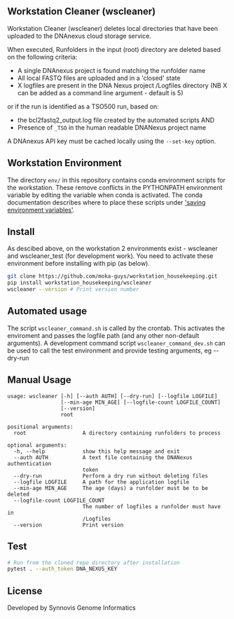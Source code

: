 ## Workstation Cleaner (wscleaner)

Workstation Cleaner (wscleaner) deletes local directories that have been uploaded to the DNAnexus cloud storage service.

When executed, Runfolders in the input (root) directory are deleted based on the following criteria:

* A single DNAnexus project is found matching the runfolder name
* All local FASTQ files are uploaded and in a 'closed' state
* X logfiles are present in the DNA Nexus project /Logfiles directory (NB X can be added as a command line argument - default is 5)

or if the run is identified as a TSO500 run, based on:
  * the bcl2fastq2_output.log file created by the automated scripts
  AND
  * Presence of `_TSO` in the human readable DNANexus project name

A DNAnexus API key must be cached locally using the `--set-key` option. 

## Workstation Environment
The directory `env/` in this repository contains conda environment scripts for the workstation. These remove conflicts in the PYTHONPATH environment variable by editing the variable when conda is activated. The conda documentation describes where to place these scripts under ['saving environment variables'](https://conda.io/projects/conda/en/latest/user-guide/tasks/manage-environments.html#macos-and-linux).

## Install
As descibed above, on the workstation 2 environments exist - wscleaner and wscleaner_test (for development work).
You need to activate these environment before installing with pip (as below).


```bash
git clone https://github.com/moka-guys/workstation_housekeeping.git
pip install workstation_housekeeping/wscleaner
wscleaner --version # Print version number
```

## Automated usage
The script `wscleaner_command.sh` is called by the crontab. This activates the enviroment and passes the logfile path (and any other non-default arguments).
A development command script `wscleaner_command_dev.sh` can be used to call the test environment and provide testing arguments, eg --dry-run


## Manual Usage

```
usage: wscleaner [-h] [--auth AUTH] [--dry-run] [--logfile LOGFILE]
                 [--min-age MIN_AGE] [--logfile-count LOGFILE_COUNT]
                 [--version]
                 root

positional arguments:
  root                  A directory containing runfolders to process

optional arguments:
  -h, --help            show this help message and exit
  --auth AUTH           A text file containing the DNANexus authentication
                        token
  --dry-run             Perform a dry run without deleting files
  --logfile LOGFILE     A path for the application logfile
  --min-age MIN_AGE     The age (days) a runfolder must be to be deleted
  --logfile-count LOGFILE_COUNT
                        The number of logfiles a runfolder must have in
                        /Logfiles
  --version             Print version
```

## Test

```bash
# Run from the cloned repo directory after installation
pytest . --auth_token DNA_NEXUS_KEY
```

## License

Developed by Synnovis Genome Informatics
